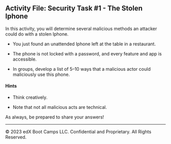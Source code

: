 ## Activity File: Security Task #1 - The Stolen Iphone

In this activity, you will determine several malicious methods an attacker could do with a stolen Iphone.

- You just found an unattended Iphone left at the table in a restaurant.

- The phone is not locked with a password, and every feature and app is accessible.

- In groups, develop a list of 5–10 ways that a malicious actor could maliciously use this phone.

#### Hints

- Think creatively.

- Note that not all malicious acts are technical.

As always, be prepared to share your answers!

---

© 2023 edX Boot Camps LLC. Confidential and Proprietary. All Rights Reserved.    

